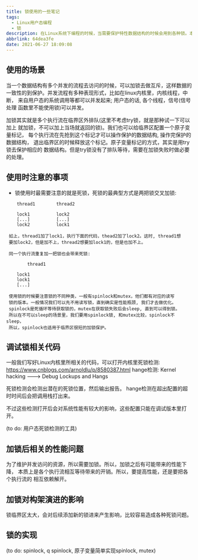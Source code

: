```yaml
---
title: 锁使用的一些笔记
tags:
  - Linux用户态编程
  - 锁
description: 在Linux系统下编程的时候，当需要保护特性数据结构的时候会用到各种锁。本文记录作者在实际使用时候的一些心得。
abbrlink: 64dea3fe
date: 2021-06-27 18:09:08
---
```


使用的场景
-------------

   当一个数据结构有多个并发的流程去访问的时候，可以加锁去做互斥，这样数据的
   一致性的到保护。并发流程有多种表现形式，比如在linux内核里，内核线程，中断，
   来自用户态的系统调用等都可以并发起来; 用户态的话, 各个线程，信号(信号处理
   函数里不能使用锁)可以并发。

   加锁其实就是多个执行流在临界区外排队(这里不考虑try锁，就是那种试一下可以加上
   就加锁，不可以加上当场就返回的锁)。我们也可以给临界区配置一个原子变量标记，
   每个执行流在先抢到这个标记才可以操作保护的数据结构, 操作完保护的数据结构，
   退出临界区的时候释放这个标记。原子变量标记的方式，其实是用try锁去保护相应的
   数据结构。但是try锁没有了排队等待，需要在加锁失败时做必要的处理。


使用时注意的事项
-------------------

   - 锁使用时最需要注意的就是死锁，死锁的最典型方式是两把锁交叉加锁:
```
   	thread1        thread2

	lock1          lock2
	[...]          [...]
	lock2          lock1
```
     如上，thread1加了lock1，执行下面的代码，thead2加了lock2。这时, thread1想
     要加lock2，但是加不上，thread2想要加lock1的，但是也加不上。

     同一个执行流重复加一把锁也会带来死锁:

```
     	thread1

	lock1
	lock1
	[...]
```
     使用锁的时候要注意锁的不同种类，一般有spinlock和mutex，他们都有对应的读写
     锁的版本。一般情况我们可以先不用读写锁，直到确实是性能瓶颈, 我们才去做优化。
     spinlock是死循环等待获取锁的，mutex在获取锁失败后会sleep, 直到可以得到锁。
     所以在不可以sleep的场景里，我们要用spinlock锁, 和mutex比较，spinlock不sleep，
     所以，spinlock也适用于临界区很短的加锁保护。

调试锁相关代码
-----------------

   一般我们写好Linux内核里所相关的代码，可以打开内核里死锁检测:
   https://www.cnblogs.com/arnoldlu/p/8580387.html
   hange检测: Kernel hacking ---> Debug Lockups and Hangs

   死锁检测会检测出潜在的死锁位置，然后输出报告。
   hange检测在超出配置的超时时间后会把调用栈打出来。

   不过这些检测打开后会对系统性能有较大的影响，这些配置只能在调试版本里打开。

   (to do: 用户态死锁检测的工具)

加锁后相关的性能问题
-----------------------

   为了维护并发访问的资源，所以需要加锁。所以，加锁之后有可能带来的性能下降，
   本质上是各个执行流相互等待带来的开销。所以，要提高性能，还是要把各个执行流的
   相互依赖解开。


加锁对构架演进的影响
-----------------------

   锁临界区太大，会对后续添加新的锁进来产生影响，比较容易造成各种死锁问题。

锁的实现
-----------

   (to do: spinlock, q spinlock, 原子变量简单实现spinlock, mutex)
